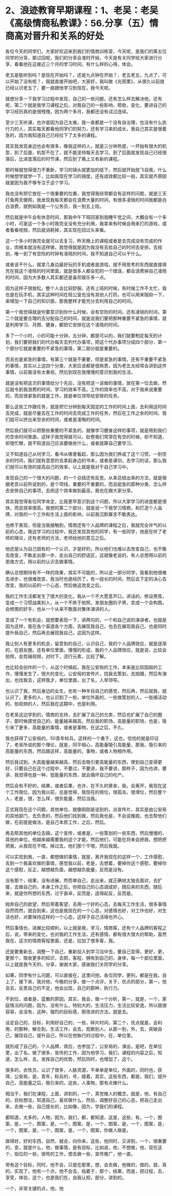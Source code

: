 # 2、浪迹教育早期课程：1、老吴：老吴《高级情商私教课》：56.分享（五）情商高对晋升和关系的好处

各位今天的同学们，大家好欢迎来到我们的情商训练营，今天呢，是我们的第五位同学的分享，那过回呢，我们的分享会准时开始，今天是有关同学给大家进行分享，看看他在这接近三个月的学习时间，有什么样的心得，体会。

老五是能听到吗？是现在开始吗？，还是九点钟在开始？，老五老五，九点了，可以开始了没有呢？，我就直接开始吧，大家好，我叫做《光雨栗》，从很久以前就已经认识老五了，要一直跟他学习到现在，我今天呢。

就想分享一下我学习过程中发现，自己的一些问题，还有怎么样去解决他，还有呢，第二个就是我学习课程之后，对我自己的一些影响，帮助，变化，要讲自己的学习经历真的是很残愧，因为两个多月，我都还没有试过连续。

至少三天听课，也许是因为自己太难，我一直都是一个没有自治理，也没有什么执行力的人，其实每天都看他同学们的努力，还有学习来的成长，我自己其实是很着急的，因为我知道自己已经拉下了太多的课程。

其实我发现身边也会有很多，像我这样的人，就是三分钟热度，一开始有很大的机型，到了后面，机型不在了，就不能坚持每天去学习，到了后面就发现自己已经很落后，比进度落后的时节课，然后到了晚上又有新的课程。

那时候就觉得很力不重新，学习的镜头就更加的低下，然后就开始放飞自我，什么时候想学就学一下，比如我现在学习的镜度，还有成效都比较一般，其实就齐原因就是因为我不够专注于这个学习。

我也没有把它放在一个很重要的位置，我觉得我经常都会有这样的问题，就是三天打鱼两天傻网，我发现我每天都会在浪费大量的时间，有很多凌晓的时间我都是白白浪费，就例如我是一个公务员，我一到五上班。

然后就是中午会有休息时间，那我中午下班回家到我睡午觉之间，大概会有一个多小时，可是这一个多小时我完全没有充分利用，我拿来有时候会用来打的游戏，或者看看视频，然后就消耗掉，其实现在回过头来看。

这一个多小时我完全就可以去复习，昨天晚上的课程或者是去完成没有完成的作业，肉根本就没有这样做，我觉得就是因为我没有去给自己的时间去安排，去规划，唯一到了有空险的时钟有凌晓的时间，我不知道自己可以干什么。

或者该干什么，就拿几身边最好玩的手机或者是游戏，就不用思考的东西就直接填充在我这个凌晓的时间里面，就是很多人都会犯的一个错误，都会浪费掉自己凌晓的时间，因为大多数人其实都还是喜欢娱乐多一点。

因为这样子很放松，整个人会比较舒服，还有上班的时候，有时候工作不太忙，我也是在玩手机，其实这种时间在班公室也没有其他人打药，也可以用来阻抑一下，来增加一下自己的知识面，那我整样才能充分去利用自己的时间。

第一个我觉得就是你要意识到你什么时候，会有空险的时间，还有凌晓的时间，第二个就是要合理的去分配自己的时间，就是说我们要把那种重要不紧急的事情，就是利用学习、月图、健身，都把它安排在这个凌晓的时间。

多了一个小时，小的可能十分钟，五分钟，都是可以的，我们就要制定每天的计划，我们要把我们的代办每天去列代办事项，把这个代办事项分成四个部分，第一个部分它就是重要的不紧急的事情，第二部分就是重要的。

而且也是紧急的事情，有第三个就是不重要，但是紧急的事情，还有不重要不紧急的事情，其实以上这四个分类，大家应该都是很熟悉，因为老五太经常会讲到这件事情，以前我没有太重视，然后到现在我慢慢的意识到我的生活。

就是没有把这次的事情给分个先后，没有把这一该做的事情，放在第一位去做，然后就令到我浪费的时间，学习的效率不高，工作的效率也不高，对于我来说重要的，而且很紧急的就是工作，就是单位领导给安排的任务。

那么这些工作跟任务，就是把它分辨到每天固定的工作的时间上面，去利用这时间去完成，就是尽量去在工作的时间去完成工作的任务，然后在工作之余的时间，我们就可以挤出来空余的时间，或者是凌晦的时间。

然后我们就可以把那些重要的不紧急的，就像学习健身这样的事项，就是用到我们的空余时间里面，这样子我觉得就可以，肚卷我们常常在有空的时候，却不知道，却很忙眼，就不知道自己应该要做些什么，或者就算自己要学习。

又不知道自己从何学习，看书从哪里看起，那么因为我们养成了这个习惯，一到空余的时间，我们就有意思的去拿起身边的书本，或者是课剑，去学习的话，那么我们就可以有效的提高自己的效率，以上就是我对于自己学习中。

发现自己的一个很大的问题，的一个总结还有反思，从来总结出来的方法，就是根据老吾以前所说到的，是个项线，重要的不重要的，而且挺急的那种分类，怎么样去安排自己的事项，去把这个效率做到最高，我也在跟大家分享。

其实我觉得各位同学肯定，比我更早意识到这个问题，所以大家学习的进度都是很快，而且效率很高，我想的第二个部分，就是说一下我学习情商，和打造个人品牌，对我的一个工作和生活上面的影响，以前我沉默寡言不敢表达。

也修于表现，但是当我接触到，情商还有个人品牌的课程之后，我就完全并气的以前的心态，我这学习的过程中，我还发现其他的同学，有一些同学，他是在听了老师的理论，还有老师的方法，老师给他的意见之后。

他还是认为自己固有的一个认识，才是好的，所以他们也难以去改变自己，也不敢去改变，不敢走出那一步，走出自己的舒适区，这就像老说的，有人总想用以前的思维方式，用以前的认识去做事情。

确认总想期待有不一样的效果，其实不可能的，所以这一部分同学，我看到他很难去进步，也很难改变，我当时也是经历了，有一段长的时间，然后去下定的决心去改变，我的以前的一个心态，然后做这改变之后。

我的工作生活都发生了很大的变化，我从一个不大愿意开口，讲话的，修设男孩，变成一个习惯战美别人，从一个不练于拍照，发朋友圈的子男，变成一个会构图，会修图的好手，也从一个从来不敢面对集体演讲的人。

变成了一个有机会，就想要表现一下，讲两句的，一个和自己说的演讲者，也就是因为这样，我在各个渠道各个方面，去展现我自己，也去在展现我自己，也是同时提升我自己，然后再去展现我自己，这因为这样。

我让别人有更多的机会，留意到的自己，认识自己，我的个人品牌效应，就是逐渐的，在朋友圈，还有单位里面，慢慢的形成，我的个人品牌效应，就是说，比较会拍照，会剪辑视频，对时下，流行元素，比较了解。

也比较会创作的一个，从这个时候起，我在公安局的工作，本来是比较固超的工作，慢慢发生了，很大的变化，公安局的宣传片，找我去策划，去拍摄，然后有演出，也找我去，这样我才，单位里面，出了名，人举领导。

也认识了我，然后身边的女生，也有一种羊目自己的感觉，然后再，然后就我，就认识了，更多的人，也认识到了一些，单位外面的，一些做策划的人，一些搞活动的，拍视频的人，然后我在这期中，也是利用。

在老吴这边学到的，情商的支持，去扩展了自己的允卖，然后也扩展了自己的圈子，那时候感觉自己的，能量越来越高，然后我的职场，高能量的职场，也是，吸引来了更多，高能量的事情，或者是事物，在这之后，不久。

我也获得了公安局的，50青年标兵，这样的一个勇于，这也，恰恰的就是印证了，老吴所说的那个理论，就是，同平相心，高能量吸引高能量，那我，吸引来的高能量的东西，然后跟这样，高能量的，事物，或者人物相作用。

然后我试到，大高能量越来越高，然后去吸引更高能量的东西，使到自己变得更好，只要自己在这个过程中，不要过，不要讲，我不要讲，那样子，因为也讲，要讲，我觉得也是一种，低能量的东西，就会搞坏自己的吃产。

然后会有不好的，结果，或者后果，也许，在不久的章来，我，会离开，我现在这个工作崗位，因为我以前，总是觉得，我现在的崗位，很孤岛，很滑位，然后整个人，老是，很，怎么样，很负能量，然后当我。

正式我现在这个问题，其他单位，就像刚刚是说到的，派宣传片，其实是由公安局的其他部门，去负责的，然后他们找到我，然后我也是，不会说推脱，也去帮他们做，在前提是做法，是自己本质工作，之后，然后。

再去帮其他的单位去搞，这个宣传，或者是，一些策划的一些东西，然后慢慢的，其他的单位，他越来越需要我的这个才能，然后他们，可能在将来会把我，想把把把我，从我现在干喂，掉过去，他们那个干喂，然后我就。

可以实现到我，一直，都想做的事情，就是，离开我现在的这样一个，工作感慰，去到一个我喜欢做的事情，感觉我以前，老是，去想着，要掉你这个感慰，要掉你这个感慰，反正，越想越负面，越想越负能量，反而是没有。

没有那个，结果，没有进展，然而单自己，走出来，就正确地太独去面对，去扩援，去做自己的，本身工作之后，你把自己的心态调成好，随后来的东西，随后来，就是你所想的东西，过于直卓，反而是，适得起反，反而是。

抛弃自己的欲望，然后带着客望，去用一个好的心态，去每天工作生活，很多事情自然而然，就会到来，这也是我现在的一个心态，对感情也好，对工作也好，对生活也好，对要保持这样的一个心态，这样子自己活得也开心。

然后事情也，进展比较顺利，以上就是我，学习，情商客，还有个人品牌的客程之后，说，带来的变化，也对我的工作生活，还有感情，都有很大很大的帮助，虽然我在，这次的情商客程里面，还是，拉加了很多客，我。

还是要重新去，调整一下自己，重新投入到学习当中去，要自己变得，更好，更，更那个，吸收更多的知识，去把，客程，拥有到自己的，身体，每一个部位里面，以上就是我今天的，分享，谢谢大家，感谢我们关同学的分享。

如果，同学有什么问题，可以直接在，这里问他，各位同学，更利，都是在我，自上了，接下来，我对他，今晚的分享，做一个点评，关于，优点的部分，第一，他会去，反思自己的不足，他会出现，自己的那种，执行力。

不到位，或者是，蓝散的原因，其实，我会，做一个分析，第一，就是，一个，家庭情况的问题，因为，没有什么，特别大的，生活压力，生活比较安逸，所以就很容易，会没有，这种，强烈的目标感，那改进的方法，就是去。

设定自己的，目标，利用好自己的，一些，碎片时间，第二个，优点就是，会利用，的那种，解合到，生活工作，会去，观察别人，从那一到，外，去，突破自己，展现自己，提升自己，所以在他執行的过程中，在，单位里。

就形成了自己的，个人品牌，效应，也参加了，公安局的，演出，是吧，在单位里，出了名，做了很多，宣传的工作，因为他学习，我们，课程的内容之后，知道，怎么样，去，发挥自己的优势，然后同时，也增加了，这个。

很多的，衣性员，认识了很多，人脉资源，不单单是单位，外面的，同时也，获得，公安局，是，青年，标兵的，号，接着，其实，这些东西，都是，我们，提升自己，高能量之后，吸引来的，这些，人事物，那有点像什么。

相当于，我们在课程，上面，讲到的，一个，真党推人的概念，就是，他，有自己的，目标想法，知道自己，喜欢做什么，然后，调整好自己的心态，把自己走出来，去做一些，自己擅长的，比如像，因为，学我们的课程。

都知道，太多的，人物，因为，我们，都，都知道，这是，这些，有，一个，图案，是，一个，图案，是，一个，图案，是，一个，图案，是，一个，图案，是，一个，图案，是，一个，图案，是，一个，图案，你做人做是。

做得好，好的东西，自然，就会，向你来，这些，他同时，又讲到，一个，很重要的，变，就是什么，他，做事情，是有目标，比如说，他，不想做，他，现在这个，指位的一些，很弯的工作，想去做一些，宣传推广，他一直。

带有这个目标，同时，他不会，只是在那里，想，会去做，他做的，做的，就，真的，实现了，他有一个点，他不会去，指着于，那个，结果，而是，把过程，去，享受，体验，这个，也是我们在，自我认知，部分，讲到的。

一个，非常关键的点，他，他